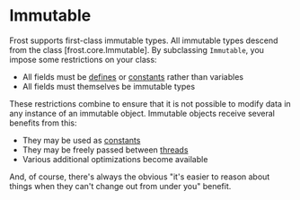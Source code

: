 Immutable
=========

Frost supports first-class immutable types. All immutable types descend from the class
[frost.core.Immutable]. By subclassing `Immutable`, you impose some restrictions on your class:

* All fields must be [defines](defines.md) or [constants](constants.md) rather than variables
* All fields must themselves be immutable types

These restrictions combine to ensure that it is not possible to modify data in any instance of an
immutable object. Immutable objects receive several benefits from this:

* They may be used as [constants](constants.md)
* They may be freely passed between [threads](threads.md)
* Various additional optimizations become available

And, of course, there's always the obvious "it's easier to reason about things when they can't
change out from under you" benefit.